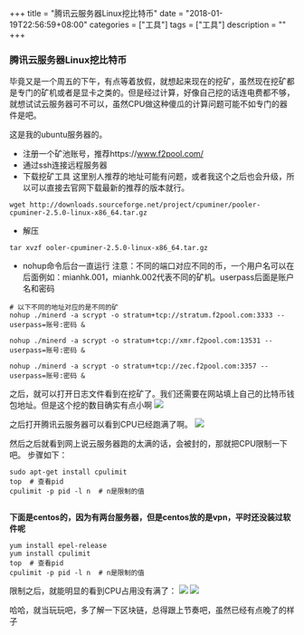+++
title = "腾讯云服务器Linux挖比特币"
date = "2018-01-19T22:56:59+08:00"
categories = ["工具"]
tags = ["工具"]
description = ""
+++

### 腾讯云服务器Linux挖比特币
毕竟又是一个周五的下午，有点等着放假，就想起来现在的挖矿，虽然现在挖矿都是专门的矿机或者是显卡之类的。但是经过计算，好像自己挖的话连电费都不够，就想试试云服务器可不可以，虽然CPU做这种傻瓜的计算问题可能不如专门的器件是吧。
<!--more-->
这是我的ubuntu服务器的。
* 注册一个矿池账号，推荐https://www.f2pool.com/
* 通过ssh连接远程服务器
* 下载挖矿工具
这里别人推荐的地址可能有问题，或者我这个之后也会升级，所以可以直接去官网下载最新的推荐的版本就行。
```
wget http://downloads.sourceforge.net/project/cpuminer/pooler-cpuminer-2.5.0-linux-x86_64.tar.gz
```
* 解压
```
tar xvzf ooler-cpuminer-2.5.0-linux-x86_64.tar.gz
```
* nohup命令后台一直运行
注意：不同的端口对应不同的币，一个用户名可以在后面例如：mianhk.001，mianhk.002代表不同的矿机。userpass后面是账户名和密码
```
# 以下不同的地址对应的是不同的矿
nohup ./minerd -a scrypt -o stratum+tcp://stratum.f2pool.com:3333 --userpass=账号:密码 &

nohup ./minerd -a scrypt -o stratum+tcp://xmr.f2pool.com:13531 --userpass=账号:密码 &

nohup ./minerd -a scrypt -o stratum+tcp://zec.f2pool.com:3357 --userpass=账号:密码 &
```
之后，就可以打开日志文件看到在挖矿了。我们还需要在网站填上自己的比特币钱包地址。但是这个挖的数目确实有点小啊
  ![](https://blog-1252063226.cosbj.myqcloud.com/tools/001001.png?raw=true)

之后打开腾讯云服务器可以看到CPU已经跑满了啊。
![](https://blog-1252063226.cosbj.myqcloud.com/tools/001002.png?raw=true)


然后之后就看到网上说云服务器跑的太满的话，会被封的，那就把CPU限制一下吧。
步骤如下：
```
sudo apt-get install cpulimit
top  # 查看pid
cpulimit -p pid -l n  # n是限制的值


```
**下面是centos的，因为有两台服务器，但是centos放的是vpn，平时还没装过软件呢**
```
yum install epel-release
yum install cpulimit
top  # 查看pid
cpulimit -p pid -l n  # n是限制的值
```

限制之后，就能明显的看到CPU占用没有满了：
![](https://blog-1252063226.cosbj.myqcloud.com/tools/001003.jpg?raw=true)
![](https://blog-1252063226.cosbj.myqcloud.com/tools/001004.jpg?raw=true)


哈哈，就当玩玩吧，多了解一下区块链，总得跟上节奏吧，虽然已经有点晚了的样子
